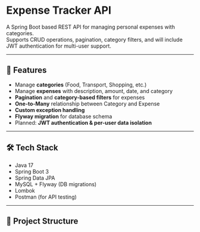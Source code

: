 # Expense Tracker API

A Spring Boot based REST API for managing personal expenses with categories.  
Supports CRUD operations, pagination, category filters, and will include JWT authentication for multi-user support.

---

## 🚀 Features
- Manage **categories** (Food, Transport, Shopping, etc.)
- Manage **expenses** with description, amount, date, and category
- **Pagination** and **category-based filters** for expenses
- **One-to-Many** relationship between Category and Expense
- **Custom exception handling**
- **Flyway migration** for database schema
- Planned: **JWT authentication & per-user data isolation**

---

## 🛠️ Tech Stack
- Java 17
- Spring Boot 3
- Spring Data JPA
- MySQL + Flyway (DB migrations)
- Lombok
- Postman (for API testing)

---

## 📂 Project Structure
